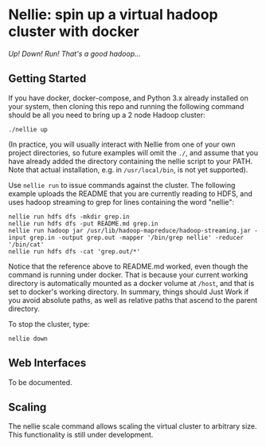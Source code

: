 Nellie: spin up a virtual hadoop cluster with docker
====================================================

*Up! Down! Run! That's a good hadoop...*


Getting Started
---------------

If you have docker, docker-compose, and Python 3.x already installed on your system,
then cloning this repo and running the following command should be all you need to bring up a 2 node Hadoop cluster:

    ./nellie up

(In practice, you will usually interact with Nellie from one of your own project directories,
so future examples will omit the `./`,
and assume that you have already added the directory containing the nellie script to your PATH.
Note that actual installation, e.g. in `/usr/local/bin`, is not yet supported).

Use `nellie run` to issue commands against the cluster.
The following example uploads the README that you are currently reading to HDFS,
and uses hadoop streaming to grep for lines containing the word "nellie":

    nellie run hdfs dfs -mkdir grep.in
    nellie run hdfs dfs -put README.md grep.in
    nellie run hadoop jar /usr/lib/hadoop-mapreduce/hadoop-streaming.jar -input grep.in -output grep.out -mapper '/bin/grep nellie' -reducer '/bin/cat'
    nellie run hdfs dfs -cat 'grep.out/*'

Notice that the reference above to README.md worked, even though the command is running under docker.
That is because your current working directory is automatically mounted as a docker volume at `/host`,
and that is set to docker's working directory.
In summary, things should Just Work if you avoid absolute paths, as well as relative paths that ascend to the parent directory.

To stop the cluster, type:

    nellie down


Web Interfaces
--------------

To be documented.


Scaling
-------

The nellie scale command allows scaling the virtual cluster to arbitrary size.
This functionality is still under development.
